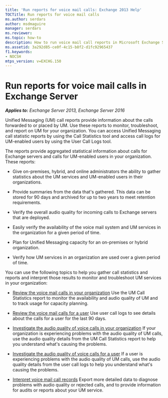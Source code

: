 ```yaml
---
title: 'Run reports for voice mail calls: Exchange 2013 Help'
TOCTitle: Run reports for voice mail calls
ms.author: serdars
author: msdmaguire
manager: serdars
ms.reviewer: 
ms.topic: how-to
description: How to run voice mail call reports in Microsoft Exchange Server
ms.assetid: 3a292d85-ce0f-4c15-b8f2-d1fc92965437
f1.keywords:
- NOCSH
mtps_version: v=EXCHG.150
---
```


# Run reports for voice mail calls in Exchange Server

_**Applies to:** Exchange Server 2013, Exchange Server 2016_

Unified Messaging (UM) call reports provide information about the calls forwarded to or placed by UM. Use these reports to monitor, troubleshoot, and report on UM for your organization. You can access Unified Messaging call statistic reports by using the Call Statistics tool and access call logs for UM-enabled users by using the User Call Logs tool.

The reports provide aggregated statistical information about calls for Exchange servers and calls for UM-enabled users in your organization. These reports:

- Give on-premises, hybrid, and online administrators the ability to gather statistics about the UM services and UM-enabled users in their organizations.

- Provide summaries from the data that's gathered. This data can be stored for 90 days and archived for up to two years to meet retention requirements.

- Verify the overall audio quality for incoming calls to Exchange servers that are deployed.

- Easily verify the availability of the voice mail system and UM services in the organization for a given period of time.

- Plan for Unified Messaging capacity for an on-premises or hybrid organization.

- Verify how UM services in an organization are used over a given period of time.

You can use the following topics to help you gather call statistics and reports and interpret those results to monitor and troubleshoot UM services in your organization:

- [Review the voice mail calls in your organization](review-voice-mail-calls-for-organization-exchange-2013-help.md) Use the UM Call Statistics report to monitor the availability and audio quality of UM and to track usage for capacity planning.

- [Review the voice mail calls for a user](review-voice-mail-calls-for-user-exchange-2013-help.md) Use user call logs to see details about the calls for a user for the last 90 days.

- [Investigate the audio quality of voice calls in your organization](audio-quality-of-voice-calls-in-organization-exchange-2013-help.md) If your organization is experiencing problems with the audio quality of UM calls, use the audio quality details from the UM Call Statistics report to help you understand what's causing the problems.

- [Investigate the audio quality of voice calls for a user](audio-quality-of-voice-calls-for-user-exchange-2013-help.md) If a user is experiencing problems with the audio quality of UM calls, use the audio quality details from the user call logs to help you understand what's causing the problems.

- [Interpret voice mail call records](interpret-voice-mail-call-records-exchange-2013-help.md) Export more detailed data to diagnose problems with audio quality or rejected calls, and to provide information for audits or reports about your UM service.
